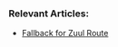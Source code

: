 ### Relevant Articles:
- [Fallback for Zuul Route](https://www.baeldung.com/spring-zuul-fallback-route)
